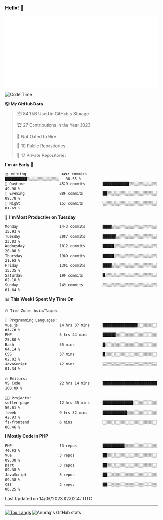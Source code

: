 ### Hello! 👋

![Metrics](/metrics.classic.svg)

<!--START_SECTION:waka-->
![Code Time](http://img.shields.io/badge/Code%20Time-297%20hrs%2018%20mins-blue)

**🐱 My GitHub Data** 

> 📦 84.1 kB Used in GitHub's Storage 
 > 
> 🏆 27 Contributions in the Year 2023
 > 
> 🚫 Not Opted to Hire
 > 
> 📜 10 Public Repositories 
 > 
> 🔑 17 Private Repositories 
 > 
**I'm an Early 🐤** 

```text
🌞 Morning                3493 commits        ██████████░░░░░░░░░░░░░░░   38.55 % 
🌆 Daytime                4529 commits        ████████████░░░░░░░░░░░░░   49.98 % 
🌃 Evening                886 commits         ██░░░░░░░░░░░░░░░░░░░░░░░   09.78 % 
🌙 Night                  153 commits         ░░░░░░░░░░░░░░░░░░░░░░░░░   01.69 % 
```
📅 **I'm Most Productive on Tuesday** 

```text
Monday                   1443 commits        ████░░░░░░░░░░░░░░░░░░░░░   15.93 % 
Tuesday                  2087 commits        ██████░░░░░░░░░░░░░░░░░░░   23.03 % 
Wednesday                1812 commits        █████░░░░░░░░░░░░░░░░░░░░   20.00 % 
Thursday                 1989 commits        █████░░░░░░░░░░░░░░░░░░░░   21.95 % 
Friday                   1391 commits        ████░░░░░░░░░░░░░░░░░░░░░   15.35 % 
Saturday                 190 commits         █░░░░░░░░░░░░░░░░░░░░░░░░   02.10 % 
Sunday                   149 commits         ░░░░░░░░░░░░░░░░░░░░░░░░░   01.64 % 
```


📊 **This Week I Spent My Time On** 

```text
🕑︎ Time Zone: Asia/Taipei

💬 Programming Languages: 
Vue.js                   14 hrs 37 mins      ████████████████░░░░░░░░░   65.76 % 
PHP                      5 hrs 44 mins       ██████░░░░░░░░░░░░░░░░░░░   25.80 % 
Bash                     55 mins             █░░░░░░░░░░░░░░░░░░░░░░░░   04.14 % 
CSS                      37 mins             █░░░░░░░░░░░░░░░░░░░░░░░░   02.82 % 
JavaScript               17 mins             ░░░░░░░░░░░░░░░░░░░░░░░░░   01.34 % 

🔥 Editors: 
VS Code                  22 hrs 14 mins      █████████████████████████   100.00 % 

🐱‍💻 Projects: 
seller-page              12 hrs 35 mins      ██████████████░░░░░░░░░░░   56.61 % 
fsweb                    9 hrs 32 mins       ███████████░░░░░░░░░░░░░░   42.93 % 
fs-frontend              6 mins              ░░░░░░░░░░░░░░░░░░░░░░░░░   00.46 % 
```

**I Mostly Code in PHP** 

```text
PHP                      13 repos            ██████████░░░░░░░░░░░░░░░   40.62 % 
Vue                      3 repos             ██░░░░░░░░░░░░░░░░░░░░░░░   09.38 % 
Dart                     3 repos             ██░░░░░░░░░░░░░░░░░░░░░░░   09.38 % 
JavaScript               3 repos             ██░░░░░░░░░░░░░░░░░░░░░░░   09.38 % 
CSS                      2 repos             ██░░░░░░░░░░░░░░░░░░░░░░░   06.25 % 
```




 Last Updated on 14/06/2023 02:02:47 UTC
<!--END_SECTION:waka-->

<hr>

<span style="display:inline-block">[![Top Langs](https://github-readme-stats.vercel.app/api/top-langs/?username=maureendadap&layout=compact&theme=transparent)](https://github.com/anuraghazra/github-readme-stats)</span>
<span style="display:inline-block">![Anurag's GitHub stats](https://github-readme-stats.vercel.app/api?username=maureendadap&show_icons=true&theme=transparent&count_private=true)</span>

<!--
**MaureenDadap/maureendadap** is a ✨ _special_ ✨ repository because its `README.md` (this file) appears on your GitHub profile.

Here are some ideas to get you started:

- 🔭 I’m currently working on ...
- 🌱 I’m currently learning ...
- 👯 I’m looking to collaborate on ...
- 🤔 I’m looking for help with ...
- 💬 Ask me about ...
- 📫 How to reach me: ...
- 😄 Pronouns: ...
- ⚡ Fun fact: ...
-->
